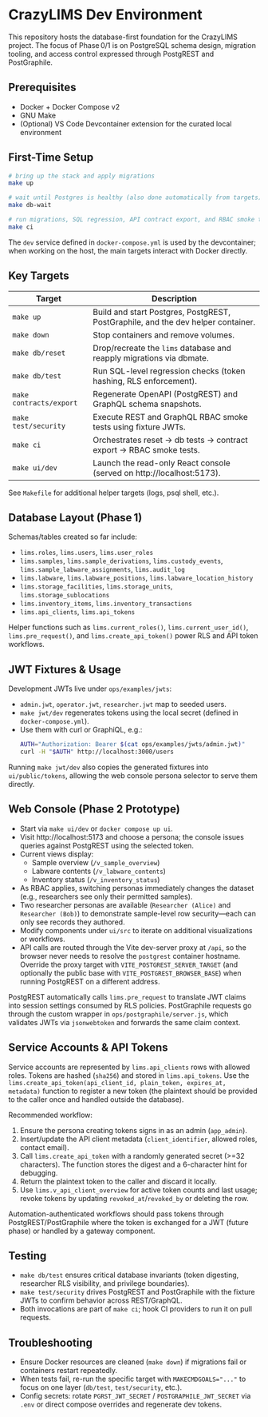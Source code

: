 # CrazyLIMS Dev Environment

This repository hosts the database-first foundation for the CrazyLIMS project. The focus of Phase 0/1 is on PostgreSQL schema design, migration tooling, and access control expressed through PostgREST and PostGraphile.

## Prerequisites

- Docker + Docker Compose v2
- GNU Make
- (Optional) VS Code Devcontainer extension for the curated local environment

## First-Time Setup

```bash
# bring up the stack and apply migrations
make up

# wait until Postgres is healthy (also done automatically from targets)
make db-wait

# run migrations, SQL regression, API contract export, and RBAC smoke tests
make ci
```

The `dev` service defined in `docker-compose.yml` is used by the devcontainer; when working on the host, the main targets interact with Docker directly.

## Key Targets

| Target | Description |
| --- | --- |
| `make up` | Build and start Postgres, PostgREST, PostGraphile, and the dev helper container. |
| `make down` | Stop containers and remove volumes. |
| `make db/reset` | Drop/recreate the `lims` database and reapply migrations via dbmate. |
| `make db/test` | Run SQL-level regression checks (token hashing, RLS enforcement). |
| `make contracts/export` | Regenerate OpenAPI (PostgREST) and GraphQL schema snapshots. |
| `make test/security` | Execute REST and GraphQL RBAC smoke tests using fixture JWTs. |
| `make ci` | Orchestrates reset → db tests → contract export → RBAC smoke tests. |
| `make ui/dev` | Launch the read-only React console (served on http://localhost:5173). |

See `Makefile` for additional helper targets (logs, psql shell, etc.).

## Database Layout (Phase 1)

Schemas/tables created so far include:

- `lims.roles`, `lims.users`, `lims.user_roles`
- `lims.samples`, `lims.sample_derivations`, `lims.custody_events`, `lims.sample_labware_assignments`, `lims.audit_log`
- `lims.labware`, `lims.labware_positions`, `lims.labware_location_history`
- `lims.storage_facilities`, `lims.storage_units`, `lims.storage_sublocations`
- `lims.inventory_items`, `lims.inventory_transactions`
- `lims.api_clients`, `lims.api_tokens`

Helper functions such as `lims.current_roles()`, `lims.current_user_id()`, `lims.pre_request()`, and `lims.create_api_token()` power RLS and API token workflows.

## JWT Fixtures & Usage

Development JWTs live under `ops/examples/jwts`:

- `admin.jwt`, `operator.jwt`, `researcher.jwt` map to seeded users.
- `make jwt/dev` regenerates tokens using the local secret (defined in `docker-compose.yml`).
- Use them with curl or GraphiQL, e.g.:
  ```bash
  AUTH="Authorization: Bearer $(cat ops/examples/jwts/admin.jwt)"
  curl -H "$AUTH" http://localhost:3000/users
  ```

Running `make jwt/dev` also copies the generated fixtures into `ui/public/tokens`, allowing the web console persona selector to serve them directly.

## Web Console (Phase 2 Prototype)

- Start via `make ui/dev` or `docker compose up ui`.
- Visit http://localhost:5173 and choose a persona; the console issues queries against PostgREST using the selected token.
- Current views display:
  - Sample overview (`/v_sample_overview`)
  - Labware contents (`/v_labware_contents`)
  - Inventory status (`/v_inventory_status`)
- As RBAC applies, switching personas immediately changes the dataset (e.g., researchers see only their permitted samples).
- Two researcher personas are available (`Researcher (Alice)` and `Researcher (Bob)`) to demonstrate sample-level row security—each can only see records they authored.
- Modify components under `ui/src` to iterate on additional visualizations or workflows.
- API calls are routed through the Vite dev-server proxy at `/api`, so the browser never needs to resolve the `postgrest` container hostname. Override the proxy target with `VITE_POSTGREST_SERVER_TARGET` (and optionally the public base with `VITE_POSTGREST_BROWSER_BASE`) when running PostgREST on a different address.

PostgREST automatically calls `lims.pre_request` to translate JWT claims into session settings consumed by RLS policies. PostGraphile requests go through the custom wrapper in `ops/postgraphile/server.js`, which validates JWTs via `jsonwebtoken` and forwards the same claim context.

## Service Accounts & API Tokens

Service accounts are represented by `lims.api_clients` rows with allowed roles. Tokens are hashed (`sha256`) and stored in `lims.api_tokens`. Use the `lims.create_api_token(api_client_id, plain_token, expires_at, metadata)` function to register a new token (the plaintext should be provided to the caller once and handled outside the database).

Recommended workflow:

1. Ensure the persona creating tokens signs in as an admin (`app_admin`).
2. Insert/update the API client metadata (`client_identifier`, allowed roles, contact email).
3. Call `lims.create_api_token` with a randomly generated secret (>=32 characters). The function stores the digest and a 6-character hint for debugging.
4. Return the plaintext token to the caller and discard it locally.
5. Use `lims.v_api_client_overview` for active token counts and last usage; revoke tokens by updating `revoked_at`/`revoked_by` or deleting the row.

Automation-authenticated workflows should pass tokens through PostgREST/PostGraphile where the token is exchanged for a JWT (future phase) or handled by a gateway component.

## Testing

- `make db/test` ensures critical database invariants (token digesting, researcher RLS visibility, and privilege boundaries).
- `make test/security` drives PostgREST and PostGraphile with the fixture JWTs to confirm behavior across REST/GraphQL.
- Both invocations are part of `make ci`; hook CI providers to run it on pull requests.

## Troubleshooting

- Ensure Docker resources are cleaned (`make down`) if migrations fail or containers restart repeatedly.
- When tests fail, re-run the specific target with `MAKECMDGOALS="..."` to focus on one layer (`db/test`, `test/security`, etc.).
- Config secrets: rotate `PGRST_JWT_SECRET` / `POSTGRAPHILE_JWT_SECRET` via `.env` or direct compose overrides and regenerate dev tokens.
